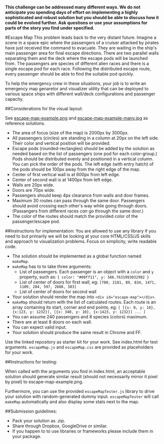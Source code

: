 __This challenge can be addressed many different ways. We do not anticipate you spending days of effort on implementing a highly sophisticated and robust solution but you should be able to discuss how it could be evolved further. Ask questions or use your assumptions for parts of the story you find under specified.__

#Escape Map
This problem leads back to the very distant future. Imagine a scene in a space epic where the passengers of a cruiser attacked by pirates have just received the command to evacuate. They are waiting in the ship's main passenger area for final escape directions. There are two parallel walls separating them and the deck where the escape pods will be launched from. The passengers are species of different alien races and there is a single escape pod for each race. Following the distributed escape route, every passenger should be able to find the suitable pod quickly.

To help the emergency crew in these situations, your job is to write an emergency map genaretor and visualizer utility that can be deployed to various space ships with different wall/deck configurations and passenger capacity.

##Considerations for the visual layout:

See [escape-map-example.png](escape-map-example.png) and [escape-map-example-many.jpg](escape-map-example-many.jpg) as reference solutions.

- The area of focus (size of the map) is 2000px by 3000px.
- All passengers (circles) are standing in a column at 20px on the left side. Their color and vertical position will be provided.
- Escape pods (rounded-rectangles) should be added by the solution as needed based on the list of passengers (one pod for each color-group.) Pods should be distributed evenly and positioned in a vertical column. You can pick the order of the pods. The left edge (with entry hatch) of the pods should be 100px away from the right edge of the map.
- Center of first vertical wall is at 600px from left edge.
- Center of second wall is at 1400px from left edge.
- Walls are 20px wide.
- Doors are 70px wide.
- Passengers should keep 4px clearance from walls and door frames.
- Maximum 30 routes can pass through the same door. Passengers should avoid crossing each other's way while going through doors. (Passangers from different races _can_ go through the same door.)
- The color of the routes should match the provided color of the passenger/escape pod.

##Instructions for implementation:
You are allowed to use any library if you need to but primarily we will be looking at your core HTML/CSS/JS skills and approach to visualization problems. Focus on simplicity, write readable code.

- The solution should be implemented as a global function named `makeMap`.
- `makeMap` has to to take three arguments:
	- List of passengers. Each passenger is an object with a `color` and `y` property, such as: `{ color: "#00ff11", y: 586.7631993032992 }`
	- List of center of doors for first wall, eg: `[700, 2181, 89, 834, 1471, 1109, 284, 597, 2688, 383]`
	- List of center of doors for second wall
- Your solution should render the map into `<div id="escape-map"></div>`.
- `makeMap` should return with the list of calculated routes. Each route is an array containing its start, corner and end points, eg:
`[ [{x: 0, y: 10}, {x:123, y: 1232}], [{x: 340, y: 10}, {x:1423, y: 1232}] ... ]`
- You can assume 240 passengers and 8 species (colors) maximum. 
- There are at least 8 doors on each wall.
- You can expect valid input.
- Your solution should produce the same result in Chrome and FF.

Use the linked repository as starter kit for your work. See index.html for test arguments. `escapeMap.js` and `escapeMap.css` are provided as placeholders for your work. 

##Instructions for testing:

When called with the arguments you find in index.html, an acceptable solution should generate similar result (should not necessarily mirror it pixel by pixel) to escape-map-example.png. 

Furthermore, you can use the provided `escapeMapTester.js` library to drive your solution with random-generated dummy input. `escapeMapTester` will call `makeMap` automatically and also display some stats next to the map. 

##Submission guidelines:

- Pack your solution as .zip.
- Share through Dropbox, GoogleDrive or similar.
- If you happen to to use libraries or frameworks please include them in your package.

